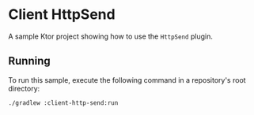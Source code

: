 # Client HttpSend

A sample Ktor project showing how to use the `HttpSend` plugin.

## Running

To run this sample, execute the following command in a repository's root directory:

```bash
./gradlew :client-http-send:run
```

